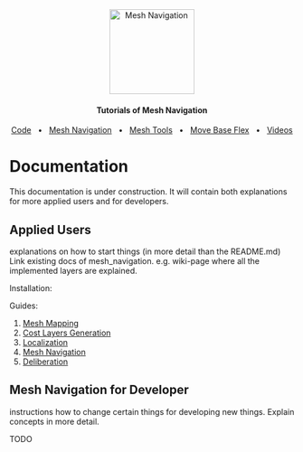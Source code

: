 <div align="center" min-width=519px>
  <img src="/media/mesh_navigation_logo.png" alt="Mesh Navigation" height=150 />  
</div>
<h4 align="center">Tutorials of Mesh Navigation</h4>
<div align="center">
  <a href="https://github.com/naturerobots/mesh_navigation_tutorials">Code</a>
  <span>&nbsp;&nbsp;•&nbsp;&nbsp;</span>
  <a href="https://github.com/naturerobots/mesh_navigation">Mesh Navigation</a>
  <span>&nbsp;&nbsp;•&nbsp;&nbsp;</span>
  <a href="https://github.com/naturerobots/mesh_tools">Mesh Tools</a>
  <span>&nbsp;&nbsp;•&nbsp;&nbsp;</span>
  <a href="https://github.com/naturerobots/move_base_flex">Move Base Flex</a>
  <span>&nbsp;&nbsp;•&nbsp;&nbsp;</span>
  <a href="https://www.youtube.com/@nature-robots">Videos</a>

  <br />
</div>


# Documentation

This documentation is under construction. It will contain both explanations for more applied users and for developers.

## Applied Users
explanations on how to start things (in more detail than the README.md)
Link existing docs of mesh_navigation. e.g. wiki-page where all the implemented layers are explained.  

Installation:

Guides:
1. [Mesh Mapping](/tutorials/mesh_mapping.md)
2. [Cost Layers Generation](/tutorials/cost_layer_generation.md)
3. [Localization](/tutorials/localization.md)
4. [Mesh Navigation](/tutorials/mesh_navigation.md)
5. [Deliberation](/tutorials/deliberation.md)

## Mesh Navigation for Developer
instructions how to change certain things for developing new things. Explain concepts in more detail.

TODO



